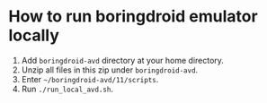 # How to run boringdroid emulator locally

1. Add `boringdroid-avd` directory at your home directory.
2. Unzip all files in this zip under `boringdroid-avd`.
3. Enter `~/boringdroid-avd/11/scripts`.
4. Run `./run_local_avd.sh`.
